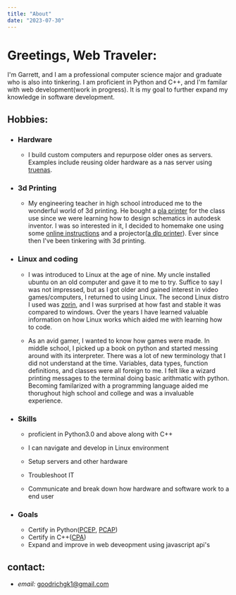 ```yaml
---
title: "About"
date: "2023-07-30"
---
```

# Greetings, Web Traveler:

I'm Garrett, and I am a professional computer science major and graduate who is also into tinkering. I am proficient in Python and C++, and I'm familar with web development(work in progress). It is my goal to further expand my knowledge in software development. 

## **Hobbies:**

- ### Hardware

    - I build custom computers and repurpose older ones as servers. Examples include reusing older hardware as a nas server using [truenas][4].

    [4]: <https://www.truenas.com/> 

- ### 3d Printing

    - My engineering teacher in high school introduced me to the wonderful world of 3d printing. He bought a [pla printer][2] for the class use since we were learning how to design schematics in autodesk inventor. I was so interested in it, I decided to homemake one using some [online instructions][3] and a projector([a dlp printer][1]). Ever since then I've been tinkering with 3d printing.

    [1]: <https://markforged.com/resources/learn/3d-printing-basics/3d-printing-processes/what-is-digital-light-processing-dlp>

    [2]: <https://www.simplify3d.com/resources/materials-guide/pla/>

    [3]: <https://www.instructables.com/Chimera-60-DLP-resin-3d-printer/>

- ### Linux and coding

    - I was introduced to Linux at the age of nine. My uncle installed ubuntu on an old computer and gave it to me to try. Suffice to say I was not impressed, but as I got older and gained interest in video games/computers, I returned to using Linux. The second Linux distro I used was [zorin][5], and I was surprised at how fast and stable it was compared to windows. Over the years I have learned valuable information on how Linux works which aided me with learning how to code. 

    - As an avid gamer, I wanted to know how games were made. In middle school, I picked up a book on python and started messing around with its interpreter. There was a lot of new terminology that I did not understand at the time. Variables, data types, function definitions, and classes were all foreign to me. I felt like a wizard printing messages to the terminal doing basic arithmatic with python. Becoming familarized with a programming language aided me thorughout high school and college and was a invaluable experience.

    [5]: <https://zorin.com/os/>

- ### Skills
    - proficient in Python3.0 and above along with C++ 

    - I can navigate and develop in Linux environment 

    - Setup servers and other hardware 

    - Troubleshoot IT 
    
    - Communicate and break down how hardware and software work to a end user

- ### Goals
    - Certify in Python([PCEP][6], [PCAP][7])
    
    [6]: <https://pythoninstitute.org/pcep>
    [7]: <https://pythoninstitute.org/pcap>

    - Certify in C++([CPA][8])
    
    [8]: <https://cppinstitute.org/cpa-c-certified-associate-programmer-certification>

    - Expand and improve in web deveopment using javascript api's

## **contact:**
 - *email:* goodrichgk1@gmail.com

    
